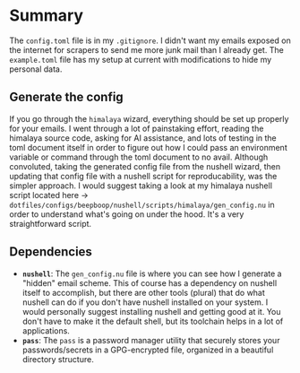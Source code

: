 # Summary
The `config.toml` file is in my `.gitignore`. I didn't want my emails exposed on the internet for scrapers to send me more junk mail than I already get. The `example.toml` file has my setup at current with modifications to hide my personal data.

## Generate the config
If you go through the `himalaya` wizard, everything should be set up properly for your emails. I went through a lot of painstaking effort, reading the himalaya source code, asking for AI assistance, and lots of testing in the toml document itself in order to figure out how I could pass an environment variable or command through the toml document to no avail. Although convoluted, taking the generated config file from the nushell wizard, then updating that config file with a nushell script for reproducability, was the simpler approach. I would suggest taking a look at my himalaya nushell script located here -> `dotfiles/configs/beepboop/nushell/scripts/himalaya/gen_config.nu` in order to understand what's going on under the hood. It's a very straightforward script.

## Dependencies
- **`nushell`**: The `gen_config.nu` file is where you can see how I generate a "hidden" email scheme. This of course has a dependency on nushell itself to accomplish, but there are other tools (plural) that do what nushell can do if you don't have nushell installed on your system. I would personally suggest installing nushell and getting good at it. You don't have to make it the default shell, but its toolchain helps in a lot of applications.
- **`pass`**: The `pass` is a password manager utility that securely stores your passwords/secrets in a GPG-encrypted file, organized in a beautiful directory structure.
